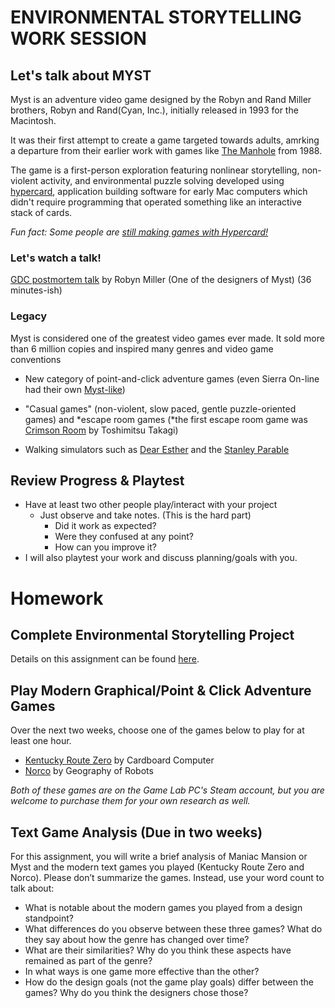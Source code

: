 # ENVIRONMENTAL STORYTELLING WORK SESSION

## Let's talk about MYST

Myst is an adventure video game designed by the Robyn and Rand Miller brothers, Robyn and Rand(Cyan, Inc.), initially released in 1993 for the Macintosh.

It was their first attempt to create a game targeted towards adults, amrking a departure from their earlier work with games like [The Manhole](https://www.youtube.com/watch?v=YyOTq1EpV5o) from 1988.

The game is a first-person exploration featuring nonlinear storytelling, non-violent activity, and environmental puzzle solving developed using [hypercard](https://en.wikipedia.org/wiki/HyperCard), application building software for early Mac computers which didn't require programming that operated something like an interactive stack of cards. 

_Fun fact: Some people are [still making games with Hypercard!](https://www.youtube.com/watch?v=FOyQU0oRvs8&t=9s)_



### Let's watch a talk!
[GDC postmortem talk](https://youtu.be/7cULHgP8tmo?si=GLU1QhZGI6STCv4y) by Robyn Miller (One of the designers of Myst) (36 minutes-ish)

### Legacy

Myst is considered one of the greatest video games ever made. It sold more than 6 million copies and inspired many genres and video game conventions 

- New category of point-and-click adventure games (even Sierra On-line had their own [Myst-like](https://www.youtube.com/watch?v=PrmNgq9EUtY))

- "Casual games" (non-violent, slow paced, gentle puzzle-oriented games) and *escape room games (*the first escape room game was [Crimson Room](https://archive.org/details/crimsonroom_flash) by Toshimitsu Takagi)

- Walking simulators such as [Dear Esther](https://www.thechineseroom.co.uk/games/dear-esther) and the [Stanley Parable](https://www.stanleyparable.com/)



## Review Progress & Playtest

- Have at least two other people play/interact with your project
    - Just observe and take notes. (This is the hard part)
        - Did it work as expected?
        - Were they confused at any point?
        - How can you improve it?
- I will also playtest your work and discuss planning/goals with you.

# Homework

## Complete Environmental Storytelling Project
Details on this assignment can be found [here](./assets/documents/complete-es-game.md).


## Play Modern Graphical/Point & Click Adventure Games
Over the next two weeks, choose one of the games below to play for at least one hour.
- [Kentucky Route Zero](http://kentuckyroutezero.com/) by Cardboard Computer
- [Norco](https://rawfury.com/games/norco/) by Geography of Robots

_Both of these games are on the Game Lab PC's Steam account, but you are welcome to purchase them for your own research as well._

## Text Game Analysis (Due in two weeks)
For this assignment, you will write a brief analysis of Maniac Mansion or Myst and the modern text games you played (Kentucky Route Zero and Norco). Please don’t summarize the games. Instead, use your word count to talk about:

- What is notable about the modern games you played from a design standpoint?
- What differences do you observe between these three games? What do they say about how the genre has changed over time?
- What are their similarities? Why do you think these aspects have remained as part of the genre?
- In what ways is one game more effective than the other?
- How do the design goals (not the game play goals) differ between the games? Why do you think the designers chose those?


